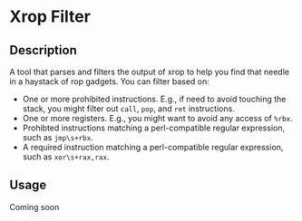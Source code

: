 # Xrop Filter

## Description
A tool that parses and filters the output of xrop to help you find that needle in a haystack of rop gadgets. You can filter based on:

* One or more prohibited instructions. E.g., if need to avoid touching the stack, you might filter out `call`, `pop`, and `ret` instructions.
* One or more registers. E.g., you might want to avoid any access of `%rbx`.
* Prohibted instructions matching a perl-compatible regular expression, such as `jmp\s+rbx`.
* A required instruction matching a perl-compatible regular expression, such as `xor\s+rax,rax`.

## Usage
Coming soon
